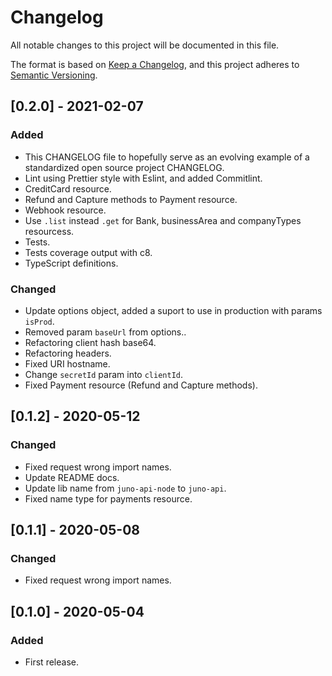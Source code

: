 # Changelog

All notable changes to this project will be documented in this file.

The format is based on [Keep a Changelog](https://keepachangelog.com/en/1.0.0/),
and this project adheres to [Semantic Versioning](https://semver.org/spec/v2.0.0.html).

## [0.2.0] - 2021-02-07

### Added

-   This CHANGELOG file to hopefully serve as an evolving example of a standardized open source project CHANGELOG.
-   Lint using Prettier style with Eslint, and added Commitlint.
-   CreditCard resource.
-   Refund and Capture methods to Payment resource.
-   Webhook resource.
-   Use `.list` instead `.get` for Bank, businessArea and companyTypes resourcess.
-   Tests.
-   Tests coverage output with c8.
-   TypeScript definitions.

### Changed

-   Update options object, added a suport to use in production with params `isProd`.
-   Removed param `baseUrl` from options..
-   Refactoring client hash base64.
-   Refactoring headers.
-   Fixed URI hostname.
-   Change `secretId` param into `clientId`.
-   Fixed Payment resource (Refund and Capture methods).

## [0.1.2] - 2020-05-12

### Changed

-   Fixed request wrong import names.
-   Update README docs.
-   Update lib name from `juno-api-node` to `juno-api`.
-   Fixed name type for payments resource.

## [0.1.1] - 2020-05-08

### Changed

-   Fixed request wrong import names.

## [0.1.0] - 2020-05-04

### Added

-   First release.
